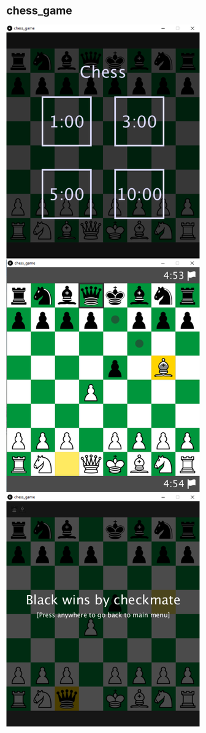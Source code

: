 # chess_game

<img src="./chess_game/README_IMGS/MainScreen.PNG">
<img src="./chess_game/README_IMGS/Capturing.PNG">
<img src="./chess_game/README_IMGS/Checkmate.PNG">
